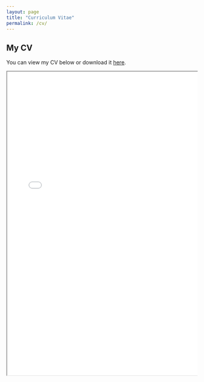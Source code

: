 ```yaml
---
layout: page
title: "Curriculum Vitae"
permalink: /cv/
---
```


## My CV

You can view my CV below or download it [here](/assets/files/cv.pdf).

<div style="width:100%; overflow-x:auto; margin-top:1em;">
  <iframe src="/assets/files/cv.pdf" width="100%" height="800px">
    Your browser does not support PDFs. You can download it <a href="/assets/files/cv.pdf">here</a>.
  </iframe>
</div>
